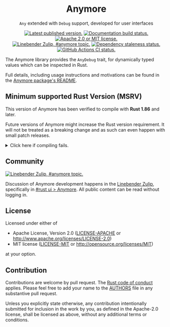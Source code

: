 <div align="center">

# Anymore

`Any` extended with `Debug` support, developed for user interfaces

[![Latest published version.](https://img.shields.io/crates/v/anymore.svg)](https://crates.io/crates/anymore)
[![Documentation build status.](https://docs.rs/anymore/badge.svg)](https://docs.rs/anymore)
[![Apache 2.0 or MIT license.](https://img.shields.io/badge/license-Apache--2.0_OR_MIT-blue.svg)](#license)
\
[![Linebender Zulip, #anymore topic.](https://img.shields.io/badge/Linebender-%23rust--ui-blue?logo=Zulip)](https://xi.zulipchat.com/#narrow/channel/422907-rust-ui/topic/Anymore/with/528830762)
[![Dependency staleness status.](https://deps.rs/repo/github/linebender/anymore/status.svg)](https://deps.rs/repo/github/linebender/anymore)
[![GitHub Actions CI status.](https://github.com/linebender/anymore/workflows/CI/badge.svg)](https://github.com/linebender/anymore/actions)

</div>

The Anymore library provides the `AnyDebug` trait, for dynamically typed values which can be inspected in Rust.

Full details, including usage instructions and motivations can be found in the [Anymore package's README](./anymore/README.md).

## Minimum supported Rust Version (MSRV)

This version of Anymore has been verified to compile with **Rust 1.86** and later.

Future versions of Anymore might increase the Rust version requirement.
It will not be treated as a breaking change and as such can even happen with small patch releases.

<details>
<summary>Click here if compiling fails.</summary>

As time has passed, some of Anymore's dependencies could have released versions with a higher Rust requirement.
If you encounter a compilation issue due to a dependency and don't want to upgrade your Rust toolchain, then you could downgrade the dependency.

```sh
# Use the problematic dependency's name and version
cargo update -p package_name --precise 0.1.1
```

</details>

## Community

[![Linebender Zulip, #anymore topic.](https://img.shields.io/badge/Linebender-%23rust--ui-blue?logo=Zulip)](https://xi.zulipchat.com/#narrow/channel/422907-rust-ui/topic/Anymore/with/528830762)

Discussion of Anymore development happens in the [Linebender Zulip](https://xi.zulipchat.com/), specifically in [#rust ui > Anymore](https://xi.zulipchat.com/#narrow/channel/422907-rust-ui/topic/Anymore).
All public content can be read without logging in.

## License

Licensed under either of

- Apache License, Version 2.0 ([LICENSE-APACHE](LICENSE-APACHE) or <http://www.apache.org/licenses/LICENSE-2.0>)
- MIT license ([LICENSE-MIT](LICENSE-MIT) or <http://opensource.org/licenses/MIT>)

at your option.

## Contribution

Contributions are welcome by pull request. The [Rust code of conduct] applies.
Please feel free to add your name to the [AUTHORS] file in any substantive pull request.

Unless you explicitly state otherwise, any contribution intentionally submitted for inclusion in the work by you, as defined in the Apache-2.0 license, shall be licensed as above, without any additional terms or conditions.

[Rust Code of Conduct]: https://www.rust-lang.org/policies/code-of-conduct
[AUTHORS]: ./AUTHORS
